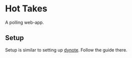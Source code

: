 # Hot Takes 

A polling web-app.

## Setup

Setup is similar to setting up [dynote](https://github.com/achintyajha/dynote). Follow the guide there.
